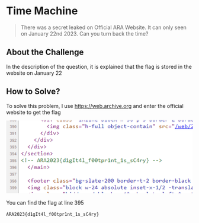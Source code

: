 # Time Machine
> There was a secret leaked on Official ARA Website. It can only seen on January 22nd 2023. Can you turn back the time?

## About the Challenge
In the description of the question, it is explained that the flag is stored in the website on January 22

## How to Solve?
To solve this problem, I use https://web.archive.org and enter the official website to get the flag

![flag](images/flag.png)

You can find the flag at line 395

```
ARA2023{d1gIt4l_f00tpr1nt_1s_sC4ry}
```